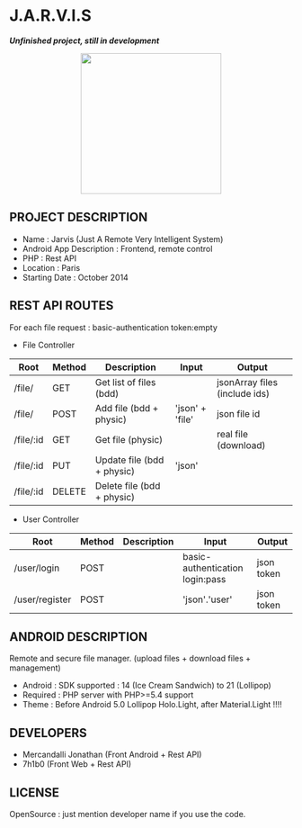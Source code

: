 J.A.R.V.I.S
=====================

**_Unfinished project, still in development_**

<p align="center">
<img src="https://raw.github.com/Mercandj/Jarvis/master/screenshot/1.png" width="250" />
</p>

## PROJECT DESCRIPTION

* Name : Jarvis (Just A Remote Very Intelligent System)
* Android App Description : Frontend, remote control
* PHP : Rest API
* Location : Paris
* Starting Date : October 2014


## REST API ROUTES

For each file request : basic-authentication token:empty

* File Controller

|Root             | Method   | Description                 | Input           | Output
|-----------------|----------|-----------------------------|-----------------|-----------------------------
| /file/          | GET 	 | Get list of files (bdd)     |                 | jsonArray files (include ids)
| /file/          | POST     | Add file (bdd + physic)     | 'json' + 'file' | json file id
| /file/:id       | GET      | Get file (physic)           |                 | real file (download)
| /file/:id       | PUT      | Update file (bdd + physic)  | 'json'          | 
| /file/:id       | DELETE   | Delete file (bdd + physic)  |                 |

* User Controller

|Root             | Method   | Description   | Input                           | Output
|-----------------|----------|---------------|---------------------------------|-----------
| /user/login     | POST     |               | basic-authentication login:pass | json token
| /user/register  | POST 	 |               | 'json'.'user'                   | json token


## ANDROID DESCRIPTION

Remote and secure file manager. (upload files + download files + management)

* Android : SDK supported : 14 (Ice Cream Sandwich) to 21 (Lollipop)
* Required : PHP server with PHP>=5.4 support
* Theme : Before Android 5.0 Lollipop Holo.Light, after Material.Light !!!!


## DEVELOPERS

* Mercandalli Jonathan (Front Android + Rest API)
* 7h1b0 (Front Web + Rest API)


## LICENSE

OpenSource : just mention developer name if you use the code.
